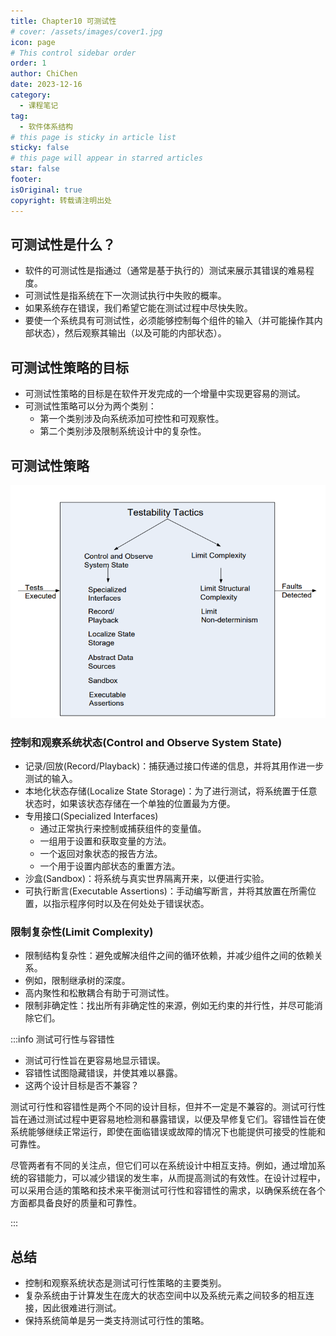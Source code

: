```yaml
---
title: Chapter10 可测试性
# cover: /assets/images/cover1.jpg
icon: page
# This control sidebar order
order: 1
author: ChiChen
date: 2023-12-16
category:
  - 课程笔记
tag:
  - 软件体系结构
# this page is sticky in article list
sticky: false
# this page will appear in starred articles
star: false
footer: 
isOriginal: true
copyright: 转载请注明出处
---
```


## 可测试性是什么？

- 软件的可测试性是指通过（通常是基于执行的）测试来展示其错误的难易程度。
- 可测试性是指系统在下一次测试执行中失败的概率。
- 如果系统存在错误，我们希望它能在测试过程中尽快失败。
- 要使一个系统具有可测试性，必须能够控制每个组件的输入（并可能操作其内部状态），然后观察其输出（以及可能的内部状态）。

## 可测试性策略的目标

- 可测试性策略的目标是在软件开发完成的一个增量中实现更容易的测试。
- 可测试性策略可以分为两个类别：
  - 第一个类别涉及向系统添加可控性和可观察性。
  - 第二个类别涉及限制系统设计中的复杂性。

## 可测试性策略

![Testability Tactics](images/Chapter10可测试性/image.png)

### 控制和观察系统状态(Control and Observe System State)

- 记录/回放(Record/Playback)：捕获通过接口传递的信息，并将其用作进一步测试的输入。
- 本地化状态存储(Localize State Storage)：为了进行测试，将系统置于任意状态时，如果该状态存储在一个单独的位置最为方便。
- 专用接口(Specialized Interfaces)
  - 通过正常执行来控制或捕获组件的变量值。
  - 一组用于设置和获取变量的方法。
  - 一个返回对象状态的报告方法。
  - 一个用于设置内部状态的重置方法。
- 沙盒(Sandbox)：将系统与真实世界隔离开来，以便进行实验。
- 可执行断言(Executable Assertions)：手动编写断言，并将其放置在所需位置，以指示程序何时以及在何处处于错误状态。

### 限制复杂性(Limit Complexity)

- 限制结构复杂性：避免或解决组件之间的循环依赖，并减少组件之间的依赖关系。
- 例如，限制继承树的深度。
- 高内聚性和松散耦合有助于可测试性。
- 限制非确定性：找出所有非确定性的来源，例如无约束的并行性，并尽可能消除它们。

:::info 测试可行性与容错性

- 测试可行性旨在更容易地显示错误。
- 容错性试图隐藏错误，并使其难以暴露。
- 这两个设计目标是否不兼容？

测试可行性和容错性是两个不同的设计目标，但并不一定是不兼容的。测试可行性旨在通过测试过程中更容易地检测和暴露错误，以便及早修复它们。容错性旨在使系统能够继续正常运行，即使在面临错误或故障的情况下也能提供可接受的性能和可靠性。

尽管两者有不同的关注点，但它们可以在系统设计中相互支持。例如，通过增加系统的容错能力，可以减少错误的发生率，从而提高测试的有效性。在设计过程中，可以采用合适的策略和技术来平衡测试可行性和容错性的需求，以确保系统在各个方面都具备良好的质量和可靠性。

:::

## 总结

- 控制和观察系统状态是测试可行性策略的主要类别。
- 复杂系统由于计算发生在庞大的状态空间中以及系统元素之间较多的相互连接，因此很难进行测试。
- 保持系统简单是另一类支持测试可行性的策略。

